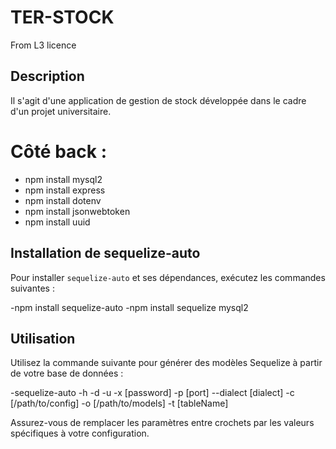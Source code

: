 # TER-STOCK
From L3 licence

## Description
Il s'agit d'une application de gestion de stock développée dans le cadre d'un projet universitaire.


# Côté back :
- npm install mysql2
- npm install express
- npm install dotenv
- npm install jsonwebtoken
- npm install uuid

## Installation de sequelize-auto
Pour installer `sequelize-auto` et ses dépendances, exécutez les commandes suivantes :

-npm install sequelize-auto
-npm install sequelize mysql2

## Utilisation
Utilisez la commande suivante pour générer des modèles Sequelize à partir de votre base de données :

-sequelize-auto -h <host> -d <database> -u <user> -x [password] -p [port] --dialect [dialect] -c [/path/to/config] -o [/path/to/models] -t [tableName]

Assurez-vous de remplacer les paramètres entre crochets par les valeurs spécifiques à votre configuration.




